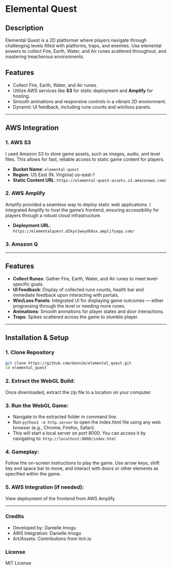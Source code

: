 # Elemental Quest

## Description
Elemental Quest is a 2D platformer where players navigate through challenging levels filled with platforms, traps, and enemies. Use elemental powers to collect Fire, Earth, Water, and Air runes scattered throughout, and mastering treacherous environments.

## Features

- Collect Fire, Earth, Water, and Air runes.
- Utilize AWS services like **S3** for static deployment and **Amplify** for hosting.
- Smooth animations and responsive controls in a vibrant 2D environment.
- Dynamic UI feedback, including rune counts and win/loss panels.

---

## AWS Integration

### 1. **AWS S3**  
I used Amazon S3 to store game assets, such as images, audio, and level files. This allows for fast, reliable access to static game content for players.

- **Bucket Name**: `elemental-quest`
- **Region**: US East (N. Virginia) us-east-1
- **Static Content URL**: `https://elemental-quest-assets.s3.amazonaws.com/`

### 2. **AWS Amplify**  
Amplify provided a seamless way to deploy static web applications. I integrated Amplify to host the game’s frontend, ensuring accessibility for players through a robust cloud infrastructure.

- **Deployment URL**: `https://elementalquest.d2kyv1weydh8sx.amplifyapp.com/`

### 3. **Amazon Q**
---

## Features

- **Collect Runes**: Gather Fire, Earth, Water, and Air runes to meet level-specific goals.
- **UI Feedback**: Display of collected rune counts, health bar and immediate feedback upon interacting with portals. 
- **Win/Loss Panels**: Integrated UI for displaying game outcomes — either progressing through the level or needing more runes.
- **Animations**: Smooth animations for player states and door interactions.
- **Traps**: Spikes scattered across the game to stumble player.

---

## Installation & Setup

### 1. Clone Repository

```bash
git clone https://github.com/dann1m/elemental_quest.git
cd elemental_quest
```
### 2. Extract the WebGL Build:
Once downloaded, extract the zip file to a location on your computer.

### 3. Run the WebGL Game:
- Navigate to the extracted folder in command line.
- Run `python3 -m http.server` to open the index.html file using any web browser (e.g., Chrome, Firefox, Safari).
- This will start a local server on port 8000. You can access it by navigating to:
`http://localhost:8000/index.html`


### 4. Gameplay:
Follow the on-screen instructions to play the game.
Use arrow keys, shift key and space bar to move, and interact with doors or other elements as specified within the game.

### 5. AWS Integration (if needed):
View deployment of the frontend from AWS Amplify.

---

### Credits

- Developed by: Danielle Imogu
- AWS Integration: Danielle Imogu
- Art/Assets: Contributions from itch.io

### License
MIT License

